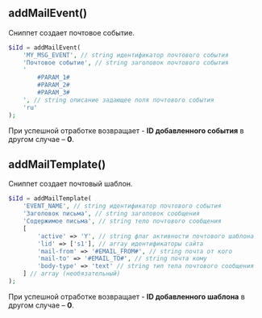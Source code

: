 ## addMailEvent()

Сниппет создает почтовое событие.

```php
$iId = addMailEvent(
    'MY_MSG_EVENT', // string идентификатор почтового события
    'Почтовое событие', // string заголовок почтового события
    '
        #PARAM_1#
        #PARAM_2#
        #PARAM_3#
    ', // string описание задающее поля почтового события 
    'ru'
);
```

При успешной отработке возвращает - **ID добавленного события** в другом случае –  **0**.

## addMailTemplate()

Сниппет создает почтовый шаблон.

```php
$iId = addMailTemplate(
    'EVENT_NAME', // string идентификатор почтового события
    'Заголовок письма', // string заголовок сообщения
    'Содержимое письма', // string тело почтового сообщения
    [
        'active' => 'Y', // string флаг активности почтового шаблона
        'lid' => ['s1'], // array идентификаторы сайта
        'mail-from' => '#EMAIL_FROM#', // string почта от кого
        'mail-to' => '#EMAIL_TO#', // string почта кому
        'body-type' => 'text' // string тип тела почтового сообщения
    ] // array (необязательный)
);
```

При успешной отработке возвращает - **ID добавленного шаблона** в другом случае –  **0**.